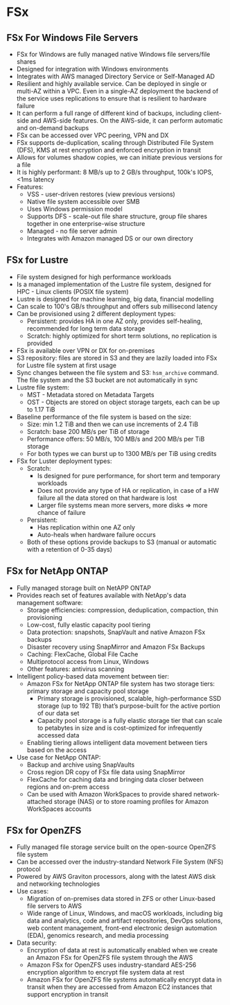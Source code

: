 # FSx

## FSx For Windows File Servers

- FSx for Windows are fully managed native Windows file servers/file shares
- Designed for integration with Windows environments
- Integrates with AWS managed Directory Service or Self-Managed AD
- Resilient and highly available service. Can be deployed in single or multi-AZ within a VPC. Even in a single-AZ deployment the backend of the service uses replications to ensure that is resilient to hardware failure
- It can perform a full range of different kind of backups, including client-side and AWS-side features. On the AWS-side, it can perform automatic and on-demand backups
- FSx can be accessed over VPC peering, VPN and DX
- FSx supports de-duplication, scaling through Distributed File System (DFS), KMS at rest encryption and enforced encryption in transit
- Allows for volumes shadow copies, we can initiate previous versions for a file
- It is highly performant: 8 MB/s up to 2 GB/s throughput, 100k's IOPS, <1ms latency
- Features:
    - VSS - user-driven restores (view previous versions)
    - Native file system accessible over SMB
    - Uses Windows permission model
    - Supports DFS - scale-out file share structure, group file shares together in one enterprise-wise structure
    - Managed - no file server admin
    - Integrates with Amazon managed DS or our own directory

## FSx for Lustre

- File system designed for high performance workloads
- Is a managed implementation of the Lustre file system, designed for HPC - Linux clients (POSIX file system)
- Lustre is designed for machine learning, big data, financial modelling
- Can scale to 100's GB/s throughput and offers sub millisecond latency
- Can be provisioned using 2 different deployment types:
    - Persistent: provides HA in one AZ only, provides self-healing, recommended for long term data storage
    - Scratch: highly optimized for short term solutions, no replication is provided
- FSx is available over VPN or DX for on-premises
- S3 repository: files are stored in S3 and they are lazily loaded into FSx for Lustre file system at first usage
- Sync changes between the file system and S3: `hsm_archive` command. The file system and the S3 bucket are not automatically in sync
- Lustre file system:
    - MST - Metadata stored on Metadata Targets
    - OST - Objects are stored on object storage targets, each can be up to 1.17 TiB
- Baseline performance of the file system is based on the size:
    - Size: min 1.2 TiB  and then we can use increments of 2.4 TiB
    - Scratch: base 200 MB/s per TiB of storage
    - Performance offers: 50 MB/s, 100 MB/s and 200 MB/s per TiB storage
    - For both types we can burst up to 1300 MB/s per TiB using credits
- FSx for Luster deployment types:
    - Scratch:
        - Is designed for pure performance, for short term and temporary workloads
        - Does not provide any type of HA or replication, in case of a HW failure all the data stored on that hardware is lost
        - Larger file systems mean more servers, more disks => more chance of failure
    - Persistent:
        - Has replication within one AZ only
        - Auto-heals when hardware failure occurs
    - Both of these options provide backups to S3 (manual or automatic with a retention of 0-35 days)

## FSx for NetApp ONTAP

- Fully managed storage built on NetAPP ONTAP
- Provides reach set of features available with NetApp's data management software:
    - Storage efficiencies: compression, deduplication, compaction, thin provisioning
    - Low-cost, fully elastic capacity pool tiering
    - Data protection: snapshots, SnapVault and native Amazon FSx backups
    - Disaster recovery using SnapMirror and Amazon FSx Backups
    - Caching: FlexCache, Global File Cache
    - Multiprotocol access from Linux, Windows
    - Other features: antivirus scanning
- Intelligent policy-based data movement between tier:
    - Amazon FSx for NetApp ONTAP file system has two storage tiers: primary storage and capacity pool storage
        - Primary storage is provisioned, scalable, high-performance SSD storage (up to 192 TB) that’s purpose-built for the active portion of our data set
        - Capacity pool storage is a fully elastic storage tier that can scale to petabytes in size and is cost-optimized for infrequently accessed data
    - Enabling tiering allows intelligent data movement between tiers based on the access
- Use case for NetApp ONTAP:
    - Backup and archive using SnapVaults
    - Cross region DR copy of FSx file data using SnapMirror
    - FlexCache for caching data and bringing data closer between regions and on-prem access
    - Can be used with Amazon WorkSpaces to provide shared network-attached storage (NAS) or to store roaming profiles for Amazon WorkSpaces accounts

## FSx for OpenZFS

- Fully managed file storage service built on the open-source OpenZFS file system
- Can be accessed over the industry-standard Network File System (NFS) protocol
- Powered by AWS Graviton processors, along with the latest AWS disk and networking technologies
- Use cases:
    - Migration of on-premises data stored in ZFS or other Linux-based file servers to AWS
    - Wide range of Linux, Windows, and macOS workloads, including big data and analytics, code and artifact repositories, DevOps solutions, web content management, front-end electronic design automation (EDA), genomics research, and media processing
- Data security:
    - Encryption of data at rest is automatically enabled when we create an Amazon FSx for OpenZFS file system through the AWS
    - Amazon FSx for OpenZFS uses industry-standard AES-256 encryption algorithm to encrypt file system data at rest
    - Amazon FSx for OpenZFS file systems automatically encrypt data in transit when they are accessed from Amazon EC2 instances that support encryption in transit
